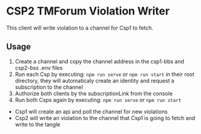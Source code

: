 # CSP2 TMForum Violation Writer
This client will write violation to a channel for Csp1 to fetch.

## Usage
1. Create a channel and copy the channel address in the csp1-bbs and csp2-bss .env files
2. Run each Csp by executing: ```npm run serve``` or ```npm run start``` in their root directory, they will automaticaly create an identity and request a subscription to the channel
3. Authorize both clients by the subscriptionLink from the console
4. Run both Csps again by executing: ```npm run serve``` or ```npm run start```
* Csp1 will create an api and poll the channel for new violations
* Csp2 will write an violation to the channel that Csp1 is going to fetch and write to the tangle
